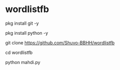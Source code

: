 # wordlistfb
pkg install git -y


pkg install python -y

git clone https://github.com/Shuvo-BBHH/wordlistfb

cd wordlistfb

python mahdi.py
